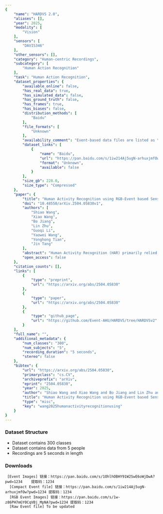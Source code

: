 ```yaml
---
{
    "name": "HARDVS 2.0",
    "aliases": [],
    "year": 2025,
    "modality": [
        "Vision"
    ],
    "sensors": [
        "DAVIS346"
    ],
    "other_sensors": [],
    "category": "Human-centric Recordings",
    "subcategory": [
        "Human Action Recognition"
    ],
    "task": "Human Action Recognition",
    "dataset_properties": {
        "available_online": false,
        "has_real_data": true,
        "has_simulated_data": false,
        "has_ground_truth": false,
        "has_frames": true,
        "has_biases": false,
        "distribution_methods": [
            "Baidu"
        ],
        "file_formats": [
            "Unknown"
        ],
        "availability_comment": "Event-based data files are listed as \"To be updated\"",
        "dataset_links": [
            {
                "name": "Baidu",
                "url": "https://pan.baidu.com/s/1iw214Aj5ugN-arhuxjmfOw?pwd=1234",
                "format": "Unknown",
                "available": false
            }
        ],
        "size_gb": 228.0,
        "size_type": "Compressed"
    },
    "paper": {
        "title": "Human Activity Recognition using RGB-Event based Sensors: A Multi-modal Heat Conduction Model and A Benchmark Dataset",
        "doi": "10.48550/arXiv.2504.05830v1",
        "authors": [
            "Shiao Wang",
            "Xiao Wang",
            "Bo Jiang",
            "Lin Zhu",
            "Guoqi Li",
            "Yaowei Wang",
            "Yonghong Tian",
            "Jin Tang"
        ],
        "abstract": "Human Activity Recognition (HAR) primarily relied on traditional RGB cameras to achieve high-performance activity recognition. However, the challenging factors in real-world scenarios, such as insufficient lighting and rapid movements, inevitably degrade the performance of RGB cameras. To address these challenges, biologically inspired event cameras offer a promising solution to overcome the limitations of traditional RGB cameras. In this work, we rethink human activity recognition by combining the RGB and event cameras. The first contribution is the proposed large-scale multi-modal RGB-Event human activity recognition benchmark dataset, termed HARDVS 2.0, which bridges the dataset gaps. It contains 300 categories of everyday real-world actions with a total of 107,646 paired videos covering various challenging scenarios. Inspired by the physics-informed heat conduction model, we propose a novel multi-modal heat conduction operation framework for effective activity recognition, termed MMHCO-HAR. More in detail, given the RGB frames and event streams, we first extract the feature embeddings using a stem network. Then, multi-modal Heat Conduction blocks are designed to fuse the dual features, the key module of which is the multi-modal Heat Conduction Operation layer. We integrate RGB and event embeddings through a multi-modal DCT-IDCT layer while adaptively incorporating the thermal conductivity coefficient via FVEs into this module. After that, we propose an adaptive fusion module based on a policy routing strategy for high-performance classification. Comprehensive experiments demonstrate that our method consistently performs well, validating its effectiveness and robustness. The source code and benchmark dataset will be released on https://github.com/Event-AHU/HARDVS/tree/HARDVSv2",
        "open_access": false
    },
    "citation_counts": [],
    "links": [
        {
            "type": "preprint",
            "url": "https://arxiv.org/abs/2504.05830"
        },
        {
            "type": "paper",
            "url": "https://arxiv.org/abs/2504.05830"
        },
        {
            "type": "github_page",
            "url": "https://github.com/Event-AHU/HARDVS/tree/HARDVSv2"
        }
    ],
    "full_name": "",
    "additional_metadata": {
        "num_classes": "300",
        "num_subjects": "5",
        "recording_duration": "5 seconds",
        "stereo": false
    },
    "bibtex": {
        "url": "https://arxiv.org/abs/2504.05830",
        "primaryclass": "cs.CV",
        "archiveprefix": "arXiv",
        "eprint": "2504.05830",
        "year": 2025,
        "author": "Shiao Wang and Xiao Wang and Bo Jiang and Lin Zhu and Guoqi Li and Yaowei Wang and Yonghong Tian and Jin Tang",
        "title": "Human Activity Recognition using RGB-Event based Sensors: A Multi-modal Heat Conduction Model and A Benchmark Dataset",
        "type": "misc",
        "key": "wang2025humanactivityrecognitionusing"
    }
}
---
```


### Dataset Structure

- Dataset contains 300 classes
- Dataset contains data from 5 people
- Recordings are 5 seconds in length

### Downloads

```
 [Event Images] 链接：https://pan.baidu.com/s/1OhlhOBHY91W2SwE6oWjDwA?pwd=1234    提取码：1234
  [Compact Event file] 链接：https://pan.baidu.com/s/1iw214Aj5ugN-arhuxjmfOw?pwd=1234 提取码：1234
  [RGB Event Images] 链接：https://pan.baidu.com/s/1w-z86PH7mGY0CqVBj_MpNA?pwd=1234 提取码：1234
  [Raw Event file] To be updated 
```
